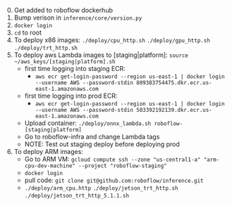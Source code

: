 0. Get added to roboflow dockerhub
1. Bump verison in `inference/core/version.py`
2. `docker login`
3. `cd` to root
4. To deploy x86 images: `./deploy/cpu_http.sh` `./deploy/gpu_http.sh` `./deploy/trt_http.sh`
5. To deploy aws Lambda images to [staging|platform]: `source ~/aws_keys/[staging|platform].sh`
    - first time logging into staging ECR:
        - `aws ecr get-login-password --region us-east-1 | docker login --username AWS --password-stdin 809383754475.dkr.ecr.us-east-1.amazonaws.com`
    - first time logging into prod ECR:
        - `aws ecr get-login-password --region us-east-1 | docker login --username AWS --password-stdin 583392192139.dkr.ecr.us-east-1.amazonaws.com`
    - Upload container: `./deploy/onnx_lambda.sh roboflow-[staging|platform]`
    - Go to roboflow-infra and change Lambda tags
    - NOTE: Test out staging deploy before deploying prod
6. To deploy ARM images:
    - Go to ARM VM: `gcloud compute ssh --zone "us-central1-a" "arm-cpu-dev-machine" --project "roboflow-staging"`
    - `docker login`
    - pull code: `git clone git@github.com:roboflow/inference.git`
    - `./deploy/arm_cpu.http` `./deploy/jetson_trt_http.sh` `./deploy/jetson_trt_http_5.1.1.sh`